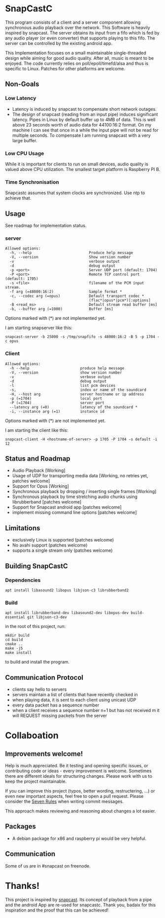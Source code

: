 # SnapCastC

This program consists of a client and a server component allowing synchronous
audio playback over the network. This Software is heavily inspired by snapcast.
The server obtains its input from a fifo which is fed by any audio player (or
even converter) that supports playing to this fifo.
The server can be controlled by the existing android app.

This Implementation focuses on a small maintainable single-threaded design 
while aiming for good audio quality. After all, music is meant to be enjoyed.
The code currently relies on poll/epoll/timefd/alsa and thus is specific to 
Linux. Patches for other platforms are welcome.

## Non-Goals

### Low Latency

* Latency is induced by snapcast to compensate short network outages. 
* The design of snapcast (reading from an input pipe) induces significant 
  latency. Pipes in Linux by default buffer up to 4MB of data. This is well 
  above 23 seconds worth of audio data for 44100:16:2 format. On my machine I can 
  see that once in a while the input pipe will not be read for multiple seconds. 
  To compensate I am running snapcast with a very large buffer.

### Low CPU Usage

While it is important for clients to run on small devices, audio quality is 
valued above CPU utilization. The smallest target platform is Raspberry PI B.

### Time Synchronisation

Snapcastc assumes that system clocks are synchronized. Use ntp to achieve that.

## Usage
See roadmap for implementation status.

### server
```
Allowed options:
  -h, --help                          Produce help message
  -V, --version                       Show version number
  -v                                  verbose output
  -d                                  debug output
  -p <port>                           Server UDP port (default: 1704)
  -P <port>                           Remote TCP control port (default: 1705)
  -s <file>                           filename of the PCM input stream.
  -f arg (=48000:16:2)                Sample format *
  -c, --codec arg (=opus)             Default transport codec *
                                      (flac*|opus*|pcm*)[:options]
  -B <read_ms>                        Default stream read buffer [ms]
  -b, --buffer arg (=1000)            Buffer [ms]
```
Options marked with (*) are not implemented yet.

I am starting snapserver like this:
```
snapcast-server -b 25000 -s /tmp/snapfifo -s 48000:16:2 -B 5 -p 1704 -c opus
```

### Client
```
Allowed options:
  -h --help                       produce help message
  -V, --version                   show version number
  -v                              verbose output
  -d                              debug output
  -l                              list pcm devices
  -s,                             index or name of the soundcard
  -H, --host arg                  server hostname or ip address
  -p (=1704)                      local port
  -P (=1704)                      server port
  --latency arg (=0)              latency of the soundcard *
  -i, --instance arg (=1)         instance id
```

Options marked with (*) are not implemented yet.

I am starting the client like this:
```
snapcast-client -H <hostname-of-server> -p 1705 -P 1704 -s default -i 12
```


## Status and Roadmap

* Audio Playback [Working]
* Usage of UDP for transporting media data [Working, no retries yet, patches welcome]
* Support for Opus [Working]
* Synchronous playback by dropping / inserting single frames  [Working]
* Synchronous playback by time stretching audio chunks using librubberband  [patches welcome]
* Support for Snapcast android app [patches welcome]
* implement missing command line options [patches welcome]


## Limitations

* exclusively Linux is supported (patches welcome)
* No avahi support (patches welcome)
* supports a single stream only (patches welcome)

## Building SnapCastC

### Dependencies

    apt install libasound2 libopus libjson-c3 librubberband2
    
### Build

    apt install librubberband-dev libasound2-dev libopus-dev build-essential git libjson-c3-dev

in the root of this project, run:
```
mkdir build
cd build
cmake ..
make -j5
make install
```
to build and install the program.

## Communication Protocol

* clients say hello to servers
* servers maintain a list of clients that have recently checked in
* when playing data, it is sent to each client using unicast UDP
* every data packet has a sequence number
* when a client receives a sequence number n+1 but has not received m it will 
  REQUEST missing packets from the server


# Collaboation
## Improvements welcome!

Help is much appreciated. Be it testing and opening specific issues, or 
contributing code or ideas - every improvement is welcome. Sometimes there are 
different ideals for structuring changes. Please work with us to keep the 
project maintainable.

If you can improve this project (typos, better wording, restructering, ...)
or even new important aspects, feel free to open a pull request. Please
consider the [Seven Rules](https://chris.beams.io/posts/git-commit/) when 
writing commit messages.

This approach makes reviewing and reasoning about changes a lot easier.

## Packages

* A debian package for x86 and raspberry pi would be very helpful.

## Communication

Some of us are in #snapcast on freenode.

# Thanks!

This project is inspired by [snapcast](https://github.com/badaix/snapcast/).
Its concept of playback from a pipe and the android App are re-used for snapcastc.
Thank you, badaix for this inspiration and the proof that this can be achieved!


